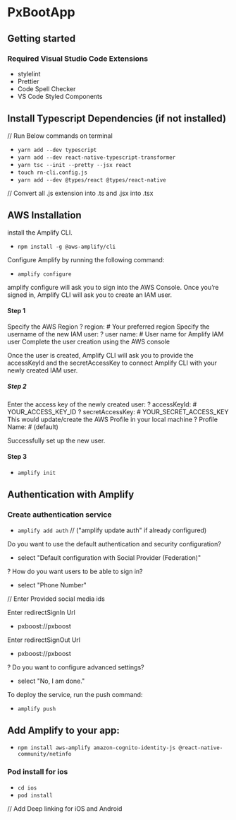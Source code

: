 # PxBootApp

## Getting started

### Required Visual Studio Code Extensions

- stylelint
- Prettier
- Code Spell Checker
- VS Code Styled Components

## Install Typescript Dependencies (if not installed)

// Run Below commands on terminal

- `yarn add --dev typescript`
- `yarn add --dev react-native-typescript-transformer`
- `yarn tsc --init --pretty --jsx react`
- `touch rn-cli.config.js`
- `yarn add --dev @types/react @types/react-native`

// Convert all .js extension into .ts and .jsx into .tsx

## AWS Installation

install the Amplify CLI.

- `npm install -g @aws-amplify/cli`

Configure Amplify by running the following command:

- `amplify configure`

amplify configure will ask you to sign into the AWS Console.
Once you’re signed in, Amplify CLI will ask you to create an IAM user.

#### Step 1

Specify the AWS Region
? region: # Your preferred region
Specify the username of the new IAM user:
? user name: # User name for Amplify IAM user
Complete the user creation using the AWS console

Once the user is created, Amplify CLI will ask you to provide the accessKeyId and the secretAccessKey to connect Amplify CLI with your newly created IAM user.

##### Step 2

Enter the access key of the newly created user:
? accessKeyId: # YOUR_ACCESS_KEY_ID
? secretAccessKey: # YOUR_SECRET_ACCESS_KEY
This would update/create the AWS Profile in your local machine
? Profile Name: # (default)

Successfully set up the new user.

#### Step 3

- `amplify init`

## Authentication with Amplify

### Create authentication service

- `amplify add auth` // ("amplify update auth" if already configured)

Do you want to use the default authentication and security configuration?

- select "Default configuration with Social Provider (Federation)"

? How do you want users to be able to sign in?

- select "Phone Number"

// Enter Provided social media ids

Enter redirectSignIn Url

- pxboost://pxboost

Enter redirectSignOut Url

- pxboost://pxboost

? Do you want to configure advanced settings?

- select "No, I am done."

To deploy the service, run the push command:

- `amplify push`

## Add Amplify to your app:

- `npm install aws-amplify amazon-cognito-identity-js @react-native-community/netinfo`

### Pod install for ios

- `cd ios`
- `pod install`

// Add Deep linking for iOS and Android
